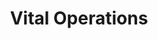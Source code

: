 ---
layout: game
title:  "Vital Operations"
location: "Games/VitalOperations.html"
width: 960
height: 600
desc: "Dr. Stein is a surgeon with a unique way of performing transplants on his patients. Their lives are in his hands, and his life is in your hands. Will you have a successful operation, or die trying?"
time: 72 hours
made: Ludum Dare 44
jampage: https://ldjam.com/events/ludum-dare/44/vital-operations
display-order: 7
music:
    1: "Running Out of Patients"
    2: "Order of Operations"
    3: "Ridiculously Shiny Kidneys"	
    4: "It All Worked Out!"	
    5: "Over My Dead Body"
bandcamp: https://random-storykeeper.bandcamp.com/album/vital-operations-ost
controls: |
    <b>Arrow keys</b> or <b>WASD</b> - Move <br>
    <b>X</b> - Interact with a patient <br>
    <b>Mouse</b> - Operate <br>
instructions: |
    Operate on your own parts by clicking and dragging within the red lines according to which body part the patient needs.<br>
    If done correctly, the limb will come off and you can click and drag it to the patient’s missing body part.<br>
    Each body part you give up gives you 100 points. <br>
    Move to the door up north to spend your points and regain your body parts and blood (health represented by the red bar at the top).<br>
    The goal is to prevent your blood supply from completely draining<br>
    Organ/Limbs Prices:<br>
    <b>1</b> - 200<br>
    <b>2</b> - 300<br>
    <b>3</b> - 350<br>
    <b>4</b> - 400<br>
---